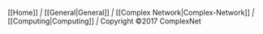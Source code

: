 [[Home]] *|* [[General|General]] *|* [[Complex Network|Complex-Network]] *|* [[Computing|Computing]] *|* Copyright &copy;2017 ComplexNet
